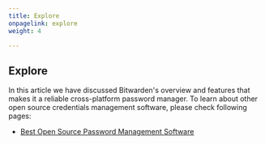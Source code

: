 ```yaml
---
title: Explore
onpagelink: explore
weight: 4

---
```


<a class="anchor" id="explore" name="explore"></a>Explore
-------

In this article we have discussed Bitwarden's overview and features that makes it a reliable cross-platform password manager. To learn about other open source credentials management software, please check following pages:

- [Best Open Source Password Management Software](https://products.containerize.com/password-management)
 